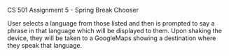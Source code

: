 CS 501 Assignment 5 - Spring Break Chooser

User selects a language from those listed and then is prompted to say a phrase in that language which will be displayed to them. Upon shaking the device, they will be taken to a GoogleMaps showing a destination where they speak that language.
